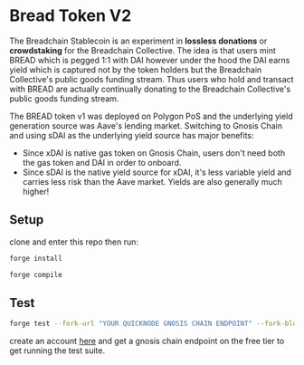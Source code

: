 # Bread Token V2

The Breadchain Stablecoin is an experiment in **lossless donations** or **crowdstaking** for the Breadchain Collective. The idea is that users mint BREAD which is pegged 1:1 with DAI however under the hood the DAI earns yield which is captured not by the token holders but the Breadchain Collective's public goods funding stream. Thus users who hold and transact with BREAD are actually continually donating to the Breadchain Collective's public goods funding stream.

The BREAD token v1 was deployed on Polygon PoS and the underlying yield generation source was Aave's lending market. Switching to Gnosis Chain and using sDAI as the underlying yield source has major benefits:

- Since xDAI is native gas token on Gnosis Chain, users don't need both the gas token and DAI in order to onboard.
- Since sDAI is the native yield source for xDAI, it's less variable yield and carries less risk than the Aave market. Yields are also generally much higher!

## Setup

clone and enter this repo then run:

```bash
forge install
```

```bash
forge compile
```

## Test

```bash
forge test --fork-url "YOUR QUICKNODE GNOSIS CHAIN ENDPOINT" --fork-block-number 31060200 -vv
```

create an account [here](https://www.quicknode.com/) and get a gnosis chain endpoint on the free tier to get running the test suite.
